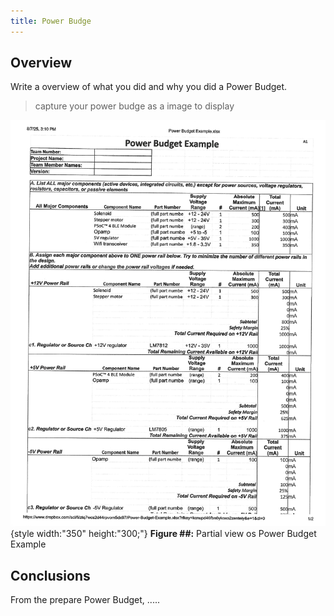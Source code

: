 ```yaml
---
title: Power Budge
---
```


## Overview
Write a overview of what you did and why you did a Power Budget.

> capture your power budge as a image to display

![](Power-Budge-Example.jpg) {style width:"350" height:"300;"}
**Figure ##:** Partial view os Power Budget Example

## Conclusions

From the prepare Power Budget, .....